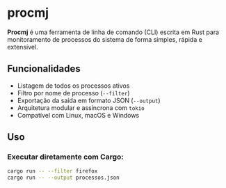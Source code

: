 # procmj

**Procmj** é uma ferramenta de linha de comando (CLI) escrita em Rust para monitoramento de processos do sistema de forma simples, rápida e extensível.

## Funcionalidades

- Listagem de todos os processos ativos
- Filtro por nome de processo (`--filter`)
- Exportação da saída em formato JSON (`--output`)
- Arquitetura modular e assíncrona com `tokio`
- Compatível com Linux, macOS e Windows

## Uso

### Executar diretamente com Cargo:

```bash
cargo run -- --filter firefox
cargo run -- --output processos.json


